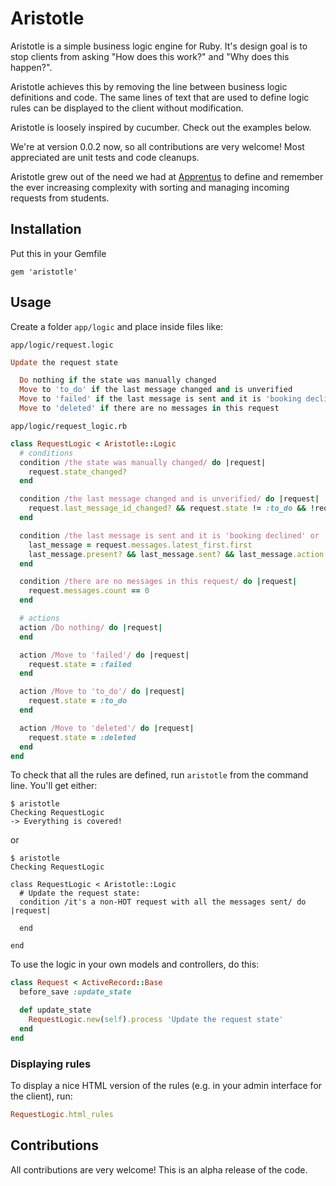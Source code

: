 # Aristotle

Aristotle is a simple business logic engine for Ruby. It's design goal is to stop clients from asking
"How does this work?" and "Why does this happen?".

Aristotle achieves this by removing the line between business logic definitions and code. The same
lines of text that are used to define logic rules can be displayed to the client without modification.

Aristotle is loosely inspired by cucumber. Check out the examples below.

We're at version 0.0.2 now, so all contributions are very welcome! Most appreciated are unit tests and code cleanups.

Aristotle grew out of the need we had at [Apprentus](https://www.apprentus.com/) to define and remember the ever increasing
complexity with sorting and managing incoming requests from students.

## Installation

Put this in your Gemfile

    gem 'aristotle'

## Usage

Create a folder `app/logic` and place inside files like:

`app/logic/request.logic`

```ruby
Update the request state

  Do nothing if the state was manually changed
  Move to 'to_do' if the last message changed and is unverified
  Move to 'failed' if the last message is sent and it is 'booking declined' or 'booking expired'
  Move to 'deleted' if there are no messages in this request
```

`app/logic/request_logic.rb`

```ruby
class RequestLogic < Aristotle::Logic
  # conditions
  condition /the state was manually changed/ do |request|
    request.state_changed?
  end

  condition /the last message changed and is unverified/ do |request|
    request.last_message_id_changed? && request.state != :to_do && !request.last_message.try(:sent?)
  end

  condition /the last message is sent and it is 'booking declined' or 'booking expired'/ do |request|
    last_message = request.messages.latest_first.first
    last_message.present? && last_message.sent? && last_message.action.in?(:decline, :expire)
  end

  condition /there are no messages in this request/ do |request|
    request.messages.count == 0
  end

  # actions
  action /Do nothing/ do |request|
  end

  action /Move to 'failed'/ do |request|
    request.state = :failed
  end

  action /Move to 'to_do'/ do |request|
    request.state = :to_do
  end

  action /Move to 'deleted'/ do |request|
    request.state = :deleted
  end
end
```

To check that all the rules are defined, run `aristotle` from the command line. You'll get either:

```
$ aristotle
Checking RequestLogic
-> Everything is covered!
```

or

```
$ aristotle
Checking RequestLogic

class RequestLogic < Aristotle::Logic
  # Update the request state:
  condition /it's a non-HOT request with all the messages sent/ do |request|

  end

end
```

To use the logic in your own models and controllers, do this:

```ruby
class Request < ActiveRecord::Base
  before_save :update_state

  def update_state
    RequestLogic.new(self).process 'Update the request state'
  end
end
```

### Displaying rules

To display a nice HTML version of the rules (e.g. in your admin interface for the client), run:

```ruby
RequestLogic.html_rules
```

## Contributions

All contributions are very welcome! This is an alpha release of the code.
